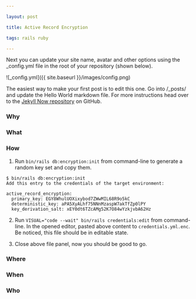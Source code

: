```yaml
---

layout: post

title: Active Record Encryption

tags: rails ruby

---
```


  

Next you can update your site name, avatar and other options using the _config.yml file in the root of your repository (shown below).

  

![_config.yml]({{ site.baseurl }}/images/config.png)

  

The easiest way to make your first post is to edit this one. Go into /_posts/ and update the Hello World markdown file. For more instructions head over to the [Jekyll Now repository](https://github.com/barryclark/jekyll-now) on GitHub.

  

### Why

  
  

### What

  
  
  

### How

  1. Run `bin/rails db:encryption:init` from command-line to generate a random key set and copy them.

```
$ bin/rails db:encryption:init
Add this entry to the credentials of the target environment:

active_record_encryption:
  primary_key: EGY8WhulUOXixybod7ZWwMIL68R9o5kC
  deterministic_key: aPA5XyALhf75NNnMzaspW7akTfZp0lPY
  key_derivation_salt: xEY0dt6TZcAMg52K7O84wYzkjvbA62Hz

```

2. Run `VISUAL="code --wait" bin/rails credentials:edit` from command-line. In the opened editor, pasted above content to `credentials.yml.enc`. Be noticed, this file should be in editable state.

3. Close above file panel, now you should be good to go.
  

### Where

  
  

### When

  
  
  

### Who